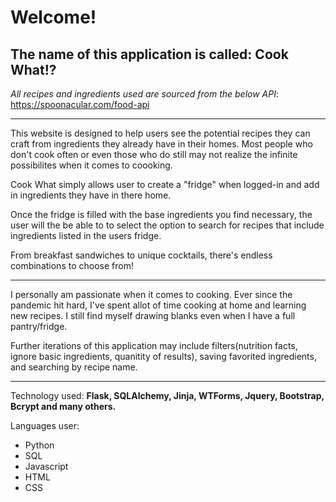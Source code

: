 # Welcome! 

## The name of this application is called: Cook What!?

*All recipes and ingredients used are sourced from the below API*: 
https://spoonacular.com/food-api


--------

This website is designed to help users see the potential recipes they can craft from ingredients they already have in their homes. Most people who don't cook often or even those who do still may not realize the infinite possibilites when it comes to coooking.

Cook What simply allows user to create a "fridge" when logged-in and add in ingredients they have in there home. 

Once the fridge is filled with the base ingredients you find necessary, the user will the be able to to select the option to search for recipes that include ingredients listed in the users fridge. 

From breakfast sandwiches to unique cocktails, there's endless combinations to choose from!

--------

I personally am passionate when it comes to cooking. Ever since the pandemic hit hard, I've spent allot of time cooking at home and learning new recipes. I still find myself drawing blanks even when I have a full pantry/fridge. 

Further iterations of this application may include filters(nutrition facts, ignore basic ingredients, quanitity of results), saving favorited ingredients, and searching by recipe name. 

--------

Technology used: **Flask, SQLAlchemy, Jinja, WTForms, Jquery, Bootstrap, Bcrypt and many others.**

Languages user: 
- Python
- SQL 
- Javascript
- HTML
- CSS